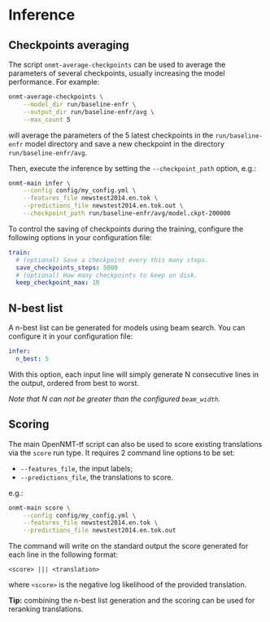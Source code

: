 # Inference

## Checkpoints averaging

The script `onmt-average-checkpoints` can be used to average the parameters of several checkpoints, usually increasing the model performance. For example:

```bash
onmt-average-checkpoints \
    --model_dir run/baseline-enfr \
    --output_dir run/baseline-enfr/avg \
    --max_count 5
```

will average the parameters of the 5 latest checkpoints in the `run/baseline-enfr` model directory and save a new checkpoint in the directory `run/baseline-enfr/avg`.

Then, execute the inference by setting the `--checkpoint_path` option, e.g.:

```bash
onmt-main infer \
    --config config/my_config.yml \
    --features_file newstest2014.en.tok \
    --predictions_file newstest2014.en.tok.out \
    --checkpoint_path run/baseline-enfr/avg/model.ckpt-200000
```

To control the saving of checkpoints during the training, configure the following options in your configuration file:

```yaml
train:
  # (optional) Save a checkpoint every this many steps.
  save_checkpoints_steps: 5000
  # (optional) How many checkpoints to keep on disk.
  keep_checkpoint_max: 10
```

## N-best list

A n-best list can be generated for models using beam search. You can configure it in your configuration file:

```yaml
infer:
  n_best: 5
```

With this option, each input line will simply generate N consecutive lines in the output, ordered from best to worst.

*Note that N can not be greater than the configured `beam_width`.*

## Scoring

The main OpenNMT-tf script can also be used to score existing translations via the `score` run type. It requires 2 command line options to be set:

* `--features_file`, the input labels;
* `--predictions_file`, the translations to score.

e.g.:

```bash
onmt-main score \
    --config config/my_config.yml \
    --features_file newstest2014.en.tok \
    --predictions_file newstest2014.en.tok.out
```

The command will write on the standard output the score generated for each line in the following format:

```text
<score> ||| <translation>
```

where `<score>` is the negative log likelihood of the provided translation.

**Tip:** combining the n-best list generation and the scoring can be used for reranking translations.
